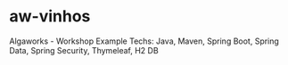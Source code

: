 # aw-vinhos

Algaworks - Workshop Example
Techs:
Java, Maven, Spring Boot, Spring Data, Spring Security, Thymeleaf, H2 DB

